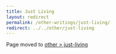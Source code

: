 ```yaml
---
title: Just Living
layout: redirect
permalink: /other-writings/just-living/
redirect: ../../other/just-living
---
```


Page moved to [other > just-living](/other/just-living)
